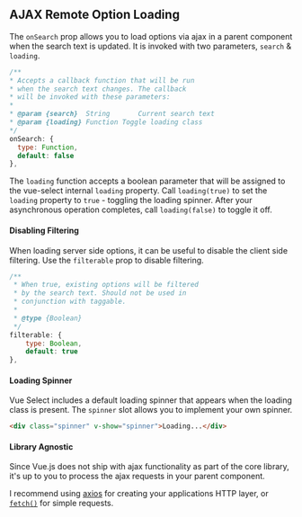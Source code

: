 ## AJAX Remote Option Loading

<CodePen url="POMeOX" height="40"/>

The `onSearch` prop allows you to load options via ajax in a parent component 
when the search text is updated. It is invoked with two parameters, `search` & `loading`.

```js
/**
* Accepts a callback function that will be run
* when the search text changes. The callback
* will be invoked with these parameters:
*
* @param {search}  String		Current search text
* @param {loading} Function	Toggle loading class
*/
onSearch: {
  type: Function,
  default: false
},
```

The `loading` function accepts a boolean parameter that will be assigned 
to the vue-select internal `loading` property. Call `loading(true)` to set the 
`loading` property to `true` - toggling the loading spinner. After your 
asynchronous operation completes, call `loading(false)` to toggle it off.  

#### Disabling Filtering

When loading server side options, it can be useful to disable the 
client side filtering. Use the `filterable` prop to disable filtering.

```js
/**
 * When true, existing options will be filtered
 * by the search text. Should not be used in
 * conjunction with taggable.
 * 
 * @type {Boolean}
 */
filterable: {
	type: Boolean,
	default: true
},
```

#### Loading Spinner

Vue Select includes a default loading spinner that appears when the loading class is present. The `spinner` slot allows you to implement your own spinner.

```html
<div class="spinner" v-show="spinner">Loading...</div>
```

#### Library Agnostic

Since Vue.js does not ship with ajax functionality as part of the core library, it's up to you to process the ajax requests in your parent component.

I recommend using [axios](https://github.com/axios/axios) for creating your applications HTTP layer, 
or [`fetch()`](https://github.com/github/fetch) for simple requests.
